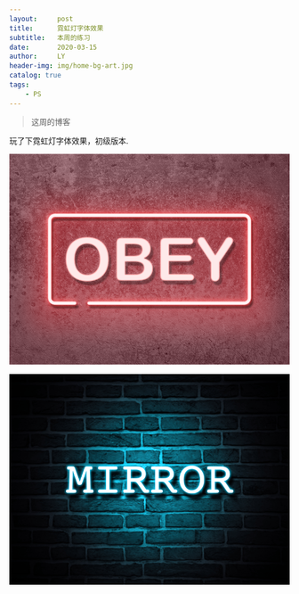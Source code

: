 ```yaml
---
layout:     post
title:      霓虹灯字体效果
subtitle:   本周的练习
date:       2020-03-15
author:     LY
header-img: img/home-bg-art.jpg
catalog: true
tags:
    - PS
---
```


> 这周的博客

玩了下霓虹灯字体效果，初级版本.

![](/img/2020031501.png)

![](/img/2020031502.png)


